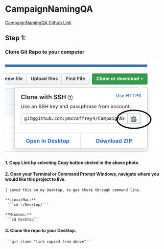 # CampaignNamingQA

[CampaignNamingQA Github Link](https://github.com/pmccaffrey4/CampaignNamingQA)

## Step 1:

### Clone Git Repo to your computer

![](images/git-clone.png)


#### 1. Copy Link by selecting Copy button circled in the above photo.



#### 2. Open your Terminal or Command Prompt Windows, navigate where you would like this project to live.

	I saved this on my Desktop, to get there through command line.

 	**Linux/Mac:**
	 ```cd ~/Desktop/```
	
	**Windows:**
	```cd Desktop```



#### 3. Clone the repo to your Desktop.

	```git clone "link copied from above"```


